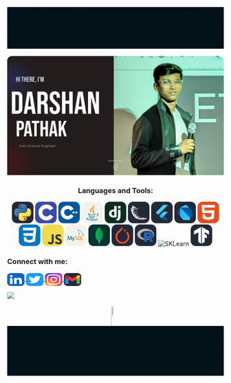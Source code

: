 <!-- GIF HEADER -->
<img src="https://github.com/AnderMendoza/AnderMendoza/raw/main/assets/banner-header.gif">

![HEADER](assets/HEADER.png)
<!--
**Pathakdarshan12/Pathakdarshan12** is a ✨ _special_ ✨ repository because its `README.md` (this file) appears on your GitHub profile.

Here are some ideas to get you started:

- 🔭 I’m currently working on ...
- 🌱 I’m currently learning ...
- 👯 I’m looking to collaborate on ...
- 🤔 I’m looking for help with ...
- 💬 Ask me about ...
- 📫 How to reach me: ...
- 😄 Pronouns: ...
- ⚡ Fun fact: ...
-->

<h3 align="center">Languages and Tools:</h3>
<p align="center">
    <img src="https://github.com/tandpfun/skill-icons/blob/main/icons/Python-Dark.svg" alt="python" width="50" height="50"/>
    <img src="https://github.com/tandpfun/skill-icons/blob/main/icons/C.svg" alt="c" width="50" height="50"/>  
    <img src="https://github.com/tandpfun/skill-icons/blob/main/icons/CPP.svg" alt="cplusplus" width="50" height="50"/>
    <img src="https://github.com/tandpfun/skill-icons/blob/main/icons/Java-Light.svg" alt="java" width="50" height="50"/>
    <img src="https://github.com/tandpfun/skill-icons/blob/main/icons/Django.svg" alt="django" width="50" height="50"/>
    <img src="https://github.com/tandpfun/skill-icons/blob/main/icons/Flask-Dark.svg" alt="flask" width="50" height="50"/>
    <img src="https://github.com/tandpfun/skill-icons/blob/main/icons/Flutter-Dark.svg" alt="Flutter" width="50" height="50"/>
    <img src="https://github.com/tandpfun/skill-icons/blob/main/icons/Dart-Dark.svg" alt="dart" width="50" height="50"/>
    <img src="https://github.com/tandpfun/skill-icons/blob/main/icons/HTML.svg" alt="html5" width="50" height="50"/> 
    <img src="https://github.com/tandpfun/skill-icons/blob/main/icons/CSS.svg" alt="css3" width="50" height="50"/>     
    <img src="https://github.com/tandpfun/skill-icons/blob/main/icons/JavaScript.svg" alt="javascript" width="50" height="50"/>
    <img src="https://github.com/tandpfun/skill-icons/blob/main/icons/MySQL-Light.svg" alt="mysql" width="50" height="50"/>
    <img src="https://github.com/tandpfun/skill-icons/blob/main/icons/MongoDB.svg" alt="mongodb" width="50" height="50"/>
    <img src="https://github.com/tandpfun/skill-icons/blob/main/icons/PyTorch-Dark.svg" alt="PyTorch" width="50" height="50"/>
    <img src="https://github.com/tandpfun/skill-icons/blob/main/icons/R-Dark.svg" alt="R" width="50" height="50"/>
    <img src="https://github.com/tandpfun/skill-icons/blob/main/icons/ScikitLearn-Dark.svg" alt="SKLearn" width="50" height="50"/>
    <img src="https://github.com/tandpfun/skill-icons/blob/main/icons/TensorFlow-Dark.svg" alt="tensorflow" width="50" height="50" style="pointer-events: none;"/>
</p>


<!-- CONTACTO -->
<h3 align="left">Connect with me:</h3>
<p align="left">
<a href="https://www.linkedin.com/in/pathakdarshan12/" target="blank">
    <img align="center" src="https://github.com/tandpfun/skill-icons/blob/main/icons/LinkedIn.svg" alt="linkedin" height="30" width="40" />
</a>
<a href="https://x.com/_Pathak_Darshan" target="blank">
    <img align="center" src="https://github.com/tandpfun/skill-icons/blob/main/icons/Twitter.svg" alt="twitter" height="30" width="40" />
</a>
<a href="https://www.instagram.com/pathakdarshan12/" target="blank">
    <img align="center" src="https://github.com/tandpfun/skill-icons/blob/main/icons/Instagram.svg" alt="instagram" height="30" width="40" />
</a>
<a href="mailto:pathakdarshan12@gmail.com" target="blank">
    <img align="center" src="https://github.com/tandpfun/skill-icons/blob/main/icons/Gmail-Dark.svg" alt="gmail" height="30" width="40" />
</a>
</p>

![](https://komarev.com/ghpvc/?username=Pathakdarshan12&style=plastic)

<!-- STATS Y LENGUAJES MAS USADOS -->
<div style="display:grid;align-items:center;justify-content:center">
  <img style="height:100%;width:49%;max-width: 100%" src="https://github-readme-stats.vercel.app/api?username=Pathakdarshan12&theme=gotham&count_private=true&show_icons=true&include_all_commits=true"/>
  <img style="height:100%;width:49%;max-width: 10%" src="https://github-readme-stats.vercel.app/api/top-langs/?username=Pathakdarshan12&layout=compact&theme=gotham&langs_count=8"/>
</div>

<!-- GIF FOOTER -->
<img src="https://github.com/AnderMendoza/AnderMendoza/raw/main/assets/banner-footer.gif">

